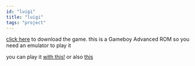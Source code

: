 ```yaml
---
id: "luigi"
title: "luigi"
tags: "project"
---
```


[click here](/files/luigi.gba) to download the game. this is a Gameboy Advanced ROM so you need an emulator to play it


you can play it [with this!](https://gba.nicholas-vancise.dev/) or also [this](https://mgba.io/)
